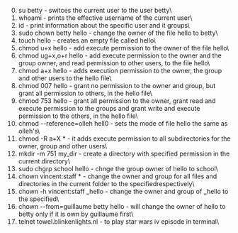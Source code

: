 0. su betty - switces the current user to the user betty\
1. whoami - prints the effective username of the current user\
2. id - print information about the specific user and it groups\
3. sudo chown betty hello - change the owner of the file hello to betty\
4. touch hello - creates an empty file called hello\
5. chmod u+x hello - add execute permission to the owner of the file hello\
6. chmod ug+x,o+r  hello - add execute permission to the owner and the group owner, and read permission to other users, to the file hello\
7. chmod a+x hello - adds execution permission to the owner, the group and other users to the hello file\
8. chmod 007 hello - grant no permission to the owner and group, but grant all permission to others, in the hello file\
9. chmod 753 hello - grant all permission to the owner, grant read and execute permission to the groups and grant write and execute permission to the others, in the hello file\
10. chmod --reference=olleh hell0 - sets the mode of file hello the same as olleh's\
11. chmod -R a+X * - it adds execute permission to all subdirectories for the owner, group and other users\
12. mkdir -m 751 my_dir - create a directory with specified permission in the current directory\
13. sudo chgrp school hello - chnge the group owner of hello to school\
14. chown vincent:staff * - change the owner and group for all files and directories in the current folder to the specifiedrespectively\
15. chown -h vincent:staff _hello - change the owner and group of _hello to the specified\
16. chown --from=guillaume betty hello - will change the owner of hello to betty only if it is own by guillaume first\
17. telnet towel.blinkenlights.nl - to play star wars iv episode in terminal\
